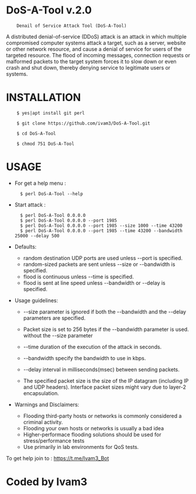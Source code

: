 # DoS-A-Tool v.2.0

        Denail of Service Attack Tool (DoS-A-Tool)

A distributed denial-of-service (DDoS) attack is an attack in which multiple compromised computer systems attack a target, such as a server, website or other network resource, and cause a denial of service for users of the targeted resource. The flood of incoming messages, connection requests or malformed packets to the target system forces it to slow down or even crash and shut down, thereby denying service to legitimate users or systems.

# INSTALLATION
        $ yes|apt install git perl

        $ git clone https://github.com/ivam3/DoS-A-Tool.git

        $ cd DoS-A-Tool

        $ chmod 751 DoS-A-Tool

# USAGE

- For get a help menu :

        $ perl DoS-A-Tool --help

- Start attack :

        $ perl DoS-A-Tool 0.0.0.0
        $ perl DoS-A-Tool 0.0.0.0 --port 1985
        $ perl DoS-A-Tool 0.0.0.0 --port 1985 --size 1000 --time 43200
        $ perl DoS-A-Tool 0.0.0.0 --port 1985 --time 43200 --bandwidth 25000 --delay 500

- Defaults:
  * random destination UDP ports are used unless --port is specified.
  * random-sized packets are sent unless --size or --bandwidth is specified.
  * flood is continuous unless --time is specified.
  * flood is sent at line speed unless --bandwidth or --delay is specified.

- Usage guidelines:
  * --size parameter is ignored if both the --bandwidth and the --delay
    parameters are specified.
  * Packet size is set to 256 bytes if the --bandwidth parameter is used.
    without the --size parameter
  * --time duration of the execution of the attack in seconds.
  * --bandwidth specify the bandwidth to use in kbps.
  * --delay interval in milliseconds(msec) between sending packets.

  * The specified packet size is the size of the IP datagram (including IP and
    UDP headers). Interface packet sizes might vary due to layer-2 encapsulation.

- Warnings and Disclaimers:
  * Flooding third-party hosts or networks is commonly considered a criminal activity.
  * Flooding your own hosts or networks is usually a bad idea
  * Higher-performace flooding solutions should be used for stress/performance tests
  * Use primarily in lab environments for QoS tests.

To get help join to : https://t.me/Ivam3_Bot

# Coded by Ivam3
